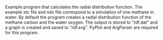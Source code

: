 Example program that calculates the radial distribution function. The example
xtc file and ndx file correspond to a simulation of one methane in water. By
default the program creates a radial distribution function of the methane carbon
and the water oxygen. The output is stored to "rdf.dat" and a graph is created
and saved to "rdf.svg". PyPlot and ArgParser are required for this program.
